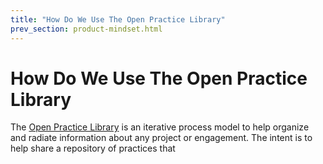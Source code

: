 ```yaml
---
title: "How Do We Use The Open Practice Library"
prev_section: product-mindset.html
---
```


How Do We Use The Open Practice Library
=============================================
The [Open Practice Library](www.openpracticelibrary.com) is an iterative process model to help organize and radiate information about any project or engagement. The intent is to help share a repository of practices that 